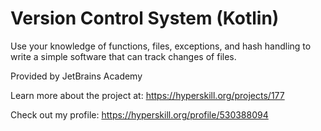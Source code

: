 # Version Control System (Kotlin)

Use your knowledge of functions, files, exceptions, and hash handling to write a simple software that can track changes of files.

Provided by JetBrains Academy

Learn more about the project at:
https://hyperskill.org/projects/177

Check out my profile: https://hyperskill.org/profile/530388094
